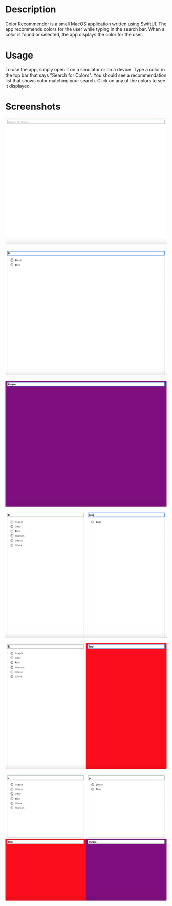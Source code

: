 # Description
Color Recommendor is a small MacOS application written using SwiftUI. The app recommends colors for the user while typing in the search bar. When a color is found or selected, the app displays the color for the user.

# Usage
To use the app, simply open it on a simulator or on a device. Type a color in the top bar that says "Search for Colors". You should see a recommendation list that shows color matching your search. Click on any of the colors to see it displayed.

# Screenshots
![Alt text](/screenshots/1.png?raw=true "Default Screen")

![Alt text](/screenshots/2.png?raw=true "Searching")

![Alt text](/screenshots/3.png?raw=true "Color Found")

![Alt text](/screenshots/4.png?raw=true "2 Screens.")

![Alt text](/screenshots/5.png?raw=true "2 Colors with one found.")

![Alt text](/screenshots/6.png?raw=true "Added 4 times with 2 colors already found")
